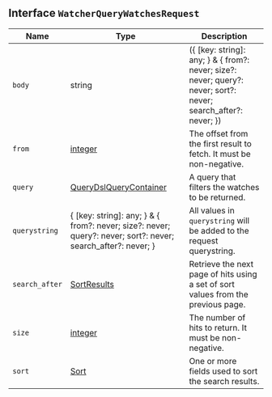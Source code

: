 ## Interface `WatcherQueryWatchesRequest`

| Name | Type | Description |
| - | - | - |
| `body` | string | ({ [key: string]: any; } & { from?: never; size?: never; query?: never; sort?: never; search_after?: never; }) | All values in `body` will be added to the request body. |
| `from` | [integer](./integer.md) | The offset from the first result to fetch. It must be non-negative. |
| `query` | [QueryDslQueryContainer](./QueryDslQueryContainer.md) | A query that filters the watches to be returned. |
| `querystring` | { [key: string]: any; } & { from?: never; size?: never; query?: never; sort?: never; search_after?: never; } | All values in `querystring` will be added to the request querystring. |
| `search_after` | [SortResults](./SortResults.md) | Retrieve the next page of hits using a set of sort values from the previous page. |
| `size` | [integer](./integer.md) | The number of hits to return. It must be non-negative. |
| `sort` | [Sort](./Sort.md) | One or more fields used to sort the search results. |
